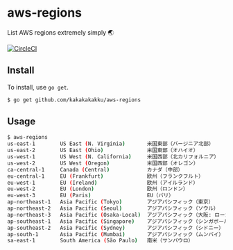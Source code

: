 # aws-regions

List AWS regions extremely simply 🌏

[![CircleCI](https://circleci.com/gh/kakakakakku/aws-regions.svg?style=svg)](https://circleci.com/gh/kakakakakku/aws-regions)

## Install

To install, use `go get`.

```sh
$ go get github.com/kakakakakku/aws-regions
```

## Usage

```sh
$ aws-regions
us-east-1        US East (N. Virginia)       米国東部（バージニア北部）
us-east-2        US East (Ohio)              米国東部（オハイオ）
us-west-1        US West (N. California)     米国西部（北カリフォルニア）
us-west-2        US West (Oregon)            米国西部（オレゴン）
ca-central-1     Canada (Central)            カナダ（中部）
eu-central-1     EU (Frankfurt)              欧州（フランクフルト）
eu-west-1        EU (Ireland)                欧州（アイルランド）
eu-west-2        EU (London)                 欧州（ロンドン）
eu-west-3        EU (Paris)                  EU（パリ）
ap-northeast-1   Asia Pacific (Tokyo)        アジアパシフィック（東京）
ap-northeast-2   Asia Pacific (Seoul)        アジアパシフィック（ソウル）
ap-northeast-3   Asia Pacific (Osaka-Local)  アジアパシフィック（大阪: ローカル）
ap-southeast-1   Asia Pacific (Singapore)    アジアパシフィック（シンガポール）
ap-southeast-2   Asia Pacific (Sydney)       アジアパシフィック（シドニー）
ap-south-1       Asia Pacific (Mumbai)       アジアパシフィック（ムンバイ）
sa-east-1        South America (São Paulo)   南米（サンパウロ）
```
